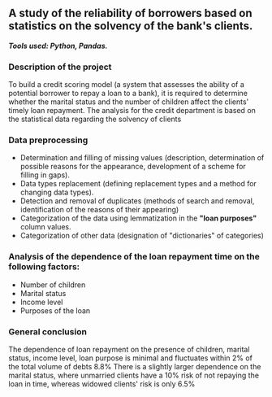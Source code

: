 ## A study of the reliability of borrowers based on statistics on the solvency of the bank's clients.
***Tools used: Python, Pandas.***

### Description of the project

To build a credit scoring model (a system that assesses the ability of a potential borrower to repay a loan to a bank), it is required to determine whether the marital status and the number of children affect the clients' timely loan repayment. The analysis for the credit department is based on the statistical data regarding the solvency of clients

### Data preprocessing

* Determination and filling of missing values (description, determination of possible reasons for the appearance, development of a scheme for filling in gaps).
* Data types replacement (defining replacement types and a method for changing data types).
* Detection and removal of duplicates (methods of search and removal, identification of the reasons of their appearing)
* Categorization of the data using lemmatization in the **"loan purposes"** column values.
* Categorization of other data (designation of "dictionaries" of categories)

### Analysis of the dependence of the loan repayment time on the following factors:
* Number of children
* Marital status
* Income level
* Purposes of the loan

### General conclusion

The dependence of loan repayment on the presence of children, marital status, income level, loan purpose is minimal and fluctuates within 2% of the total volume of debts 8.8%
There is a slightly larger dependence on the marital status, where unmarried clients have a 10% risk of not repaying the loan in time, whereas widowed clients' risk is only 6.5%
